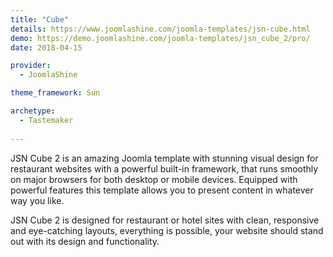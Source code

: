 ```yaml
---
title: "Cube"
details: https://www.joomlashine.com/joomla-templates/jsn-cube.html
demo: https://demo.joomlashine.com/joomla-templates/jsn_cube_2/pro/
date: 2018-04-15

provider: 
  - JoomlaShine

theme_framework: Sun

archetype:
  - Tastemaker
  
---
```


JSN Cube 2 is an amazing Joomla template with stunning visual design for restaurant websites with a powerful built-in framework, that runs smoothly on major browsers for both desktop or mobile devices. Equipped with powerful features this template allows you to present content in whatever way you like.

JSN Cube 2 is designed for restaurant or hotel sites with clean, responsive and eye-catching layouts, everything is possible, your website should stand out with its design and functionality.
